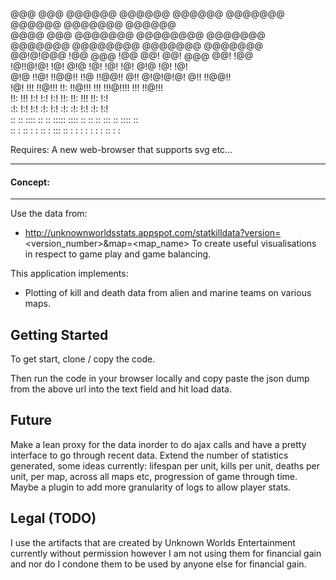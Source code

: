                                                                                  
@@@  @@@   @@@@@@    @@@@@@       @@@@@@   @@@@@@@   @@@@@@   @@@@@@@   @@@@@@   
@@@@ @@@  @@@@@@@   @@@@@@@@     @@@@@@@   @@@@@@@  @@@@@@@@  @@@@@@@  @@@@@@@   
@@!@!@@@  !@@            @@@     !@@         @@!    @@!  @@@    @@!    !@@       
!@!!@!@!  !@!           @!@      !@!         !@!    !@!  @!@    !@!    !@!       
@!@ !!@!  !!@@!!       !!@       !!@@!!      @!!    @!@!@!@!    @!!    !!@@!!    
!@!  !!!   !!@!!!     !!:         !!@!!!     !!!    !!!@!!!!    !!!     !!@!!!   
!!:  !!!       !:!   !:!              !:!    !!:    !!:  !!!    !!:         !:!  
:!:  !:!      !:!   :!:              !:!     :!:    :!:  !:!    :!:        !:!   
 ::   ::  :::: ::   :: :::::     :::: ::      ::    ::   :::     ::    :::: ::   
::    :   :: : :    :: : :::     :: : :       :      :   : :     :     :: : :    


Requires:
A new web-browser that supports svg etc...

--------
#### Concept:
--------

Use the data from:
- http://unknownworldsstats.appspot.com/statkilldata?version=<version_number>&map=<map_name>
To create useful visualisations in respect to game play and game balancing. 

This application implements:

- Plotting of kill and death data from alien and marine teams on various maps.

## Getting Started

To get start, clone / copy the code.

Then run the code in your browser locally and copy paste the json dump from the above url into the text field and hit load data.
    

## Future

Make a lean proxy for the data inorder to do ajax calls and have a pretty interface to go through recent data. Extend the number of statistics generated, some ideas currently: lifespan per unit, kills per unit, deaths per unit, per map, across all maps etc, progression of game through time. Maybe a plugin to add more granularity of logs to allow player stats.

## Legal (TODO)
I use the artifacts that are created by Unknown Worlds Entertainment currently without permission however I am not using them for financial gain and nor do I condone them to be used by anyone else for financial gain.

